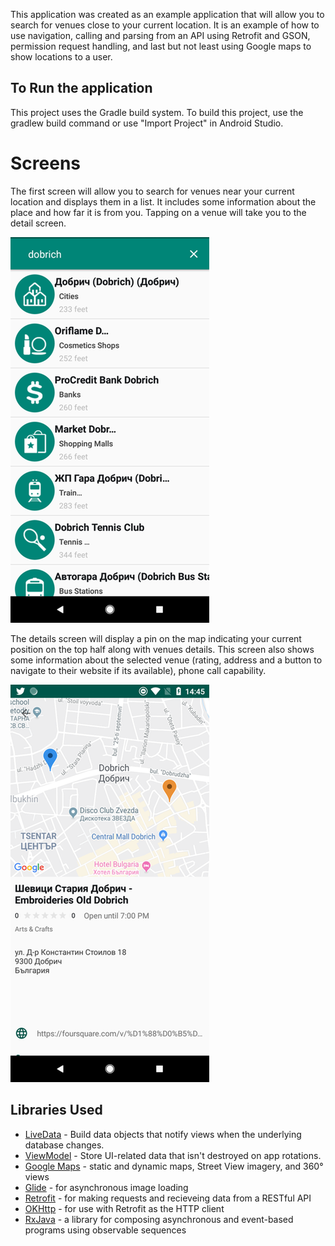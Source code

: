This application was created as an example application that will allow you to search for venues close to your current location.  It is an example of how to use navigation, calling and parsing from an API using Retrofit and GSON, permission request handling, and last but not least using Google maps to show locations to a user.

## To Run the application
This project uses the Gradle build system. To build this project, use the gradlew build command or use "Import Project" in Android Studio.

# Screens

The first screen will allow you to search for venues near your current location and displays them in a list.  It includes some information about the place and how far it is from you. Tapping on a venue will take you to the detail screen.

<img src="/images/home_scr.png" width="318" height="617" />

The details screen will display a pin on the map indicating your current position on the top half along with venues details.  This screen also shows some information about the selected venue (rating, address and a button to navigate to their website if its available), phone call capability.

<img src="/images/details_scr.png" width="318" height="636" />

## Libraries Used
  * [LiveData][13] - Build data objects that notify views when the underlying database changes.
  * [ViewModel][17] - Store UI-related data that isn't destroyed on app rotations.
  * [Google Maps][18] - static and dynamic maps, Street View imagery, and 360° views
  * [Glide][90] - for asynchronous image loading
  * [Retrofit][91] - for making requests and recieveing data from a RESTful API
  * [OKHttp][92] - for use with Retrofit as the HTTP client
  * [RxJava][93] - a library for composing asynchronous and event-based programs using observable sequences

[0]: https://developer.android.com/jetpack/foundation/
[13]: https://developer.android.com/topic/libraries/architecture/livedata
[17]: https://developer.android.com/topic/libraries/architecture/viewmodel
[18]: https://developers.google.com/maps/documentation/
[90]: https://bumptech.github.io/glide/
[91]: https://square.github.io/retrofit/
[92]: https://square.github.io/okhttp/
[93]: https://github.com/ReactiveX/RxJava
